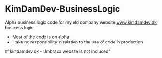 # KimDamDev-BusinessLogic
Alpha business logic code for my old company website www.kimdamdev.dk business logic
- Most of the code is on alpha
- I take no responsibility in relation to the use of code in production


#"kimdamdev.dk - Umbraco website is not included"
